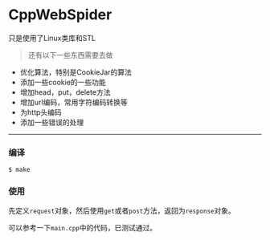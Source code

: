 # CppWebSpider
只是使用了Linux类库和STL
> 还有以下一些东西需要去做

* 优化算法，特别是CookieJar的算法
* 添加一些cookie的一些功能
* 增加head，put，delete方法
* 增加url编码，常用字符编码转换等
* 为http头编码
* 添加一些错误的处理
**************
### 编译
	$ make
### 使用
先定义`request`对象，然后使用`get`或者`post`方法，返回为`response`对象。

可以参考一下`main.cpp`中的代码，已测试通过。